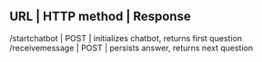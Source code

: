 <!-- Endpoints -->

URL               | HTTP method | Response
-------------------------------------------------
/startchatbot     | POST        | initializes chatbot, returns first question
/receivemessage   | POST        | persists answer, returns next question
